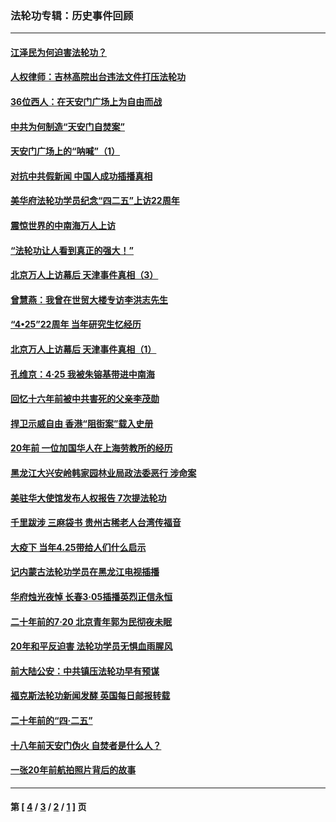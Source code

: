 ### 法轮功专辑：历史事件回顾
---
#### [江泽民为何迫害法轮功？](../../pages/nf5793/n13876324.md?12160430) 
#### [人权律师：吉林高院出台违法文件打压法轮功](../../pages/nf5793/n13825665.md?12160430) 
#### [36位西人：在天安门广场上为自由而战](../../pages/nf5793/n13390029.md?12160430) 
#### [中共为何制造“天安门自焚案”](../../pages/nf5793/n13183270.md?12160430) 
#### [天安门广场上的“呐喊”（1）](../../pages/nf5793/n13105277.md?12160430) 
#### [对抗中共假新闻 中国人成功插播真相](../../pages/nf5793/n12910618.md?12160430) 
#### [美华府法轮功学员纪念“四二五”上访22周年](../../pages/nf5793/n12904445.md?12160430) 
#### [震惊世界的中南海万人上访](../../pages/nf5793/n12903976.md?12160430) 
#### [“法轮功让人看到真正的强大！”](../../pages/nf5793/n12903195.md?12160430) 
#### [北京万人上访幕后 天津事件真相（3）](../../pages/nf5793/n12902807.md?12160430) 
#### [曾慧燕：我曾在世贸大楼专访李洪志先生](../../pages/nf5793/n12898729.md?12160430) 
#### [“4•25”22周年 当年研究生忆经历](../../pages/nf5793/n12894152.md?12160430) 
#### [北京万人上访幕后 天津事件真相（1）](../../pages/nf5793/n12885174.md?12160430) 
#### [孔维京：4·25 我被朱镕基带进中南海](../../pages/nf5793/n12864987.md?12160430) 
#### [回忆十六年前被中共害死的父亲李茂勋](../../pages/nf5793/n12880270.md?12160430) 
#### [捍卫示威自由 香港“阻街案”载入史册](../../pages/nf5793/n12811245.md?12160430) 
#### [20年前 一位加国华人在上海劳教所的经历](../../pages/nf5793/n12707932.md?12160430) 
#### [黑龙江大兴安岭韩家园林业局政法委恶行 涉命案](../../pages/nf5793/n12622815.md?12160430) 
#### [美驻华大使馆发布人权报告 7次提法轮功](../../pages/nf5793/n12520541.md?12160430) 
#### [千里跋涉 三麻袋书 贵州古稀老人台湾传福音](../../pages/nf5793/n12198750.md?12160430) 
#### [大疫下 当年4.25带给人们什么启示](../../pages/nf5793/n12058565.md?12160430) 
#### [记内蒙古法轮功学员在黑龙江电视插播](../../pages/nf5793/n11699194.md?12160430) 
#### [华府烛光夜悼 长春3·05插播英烈正信永恒](../../pages/nf5793/n11397432.md?12160430) 
#### [二十年前的7·20 北京青年郭为民彻夜未眠](../../pages/nf5793/n11354195.md?12160430) 
#### [20年和平反迫害 法轮功学员无惧血雨腥风](../../pages/nf5793/n11348279.md?12160430) 
#### [前大陆公安：中共镇压法轮功早有预谋](../../pages/nf5793/n11352168.md?12160430) 
#### [福克斯法轮功新闻发酵  英国每日邮报转载](../../pages/nf5793/n11285952.md?12160430) 
#### [二十年前的“四·二五”](../../pages/nf5793/n11207639.md?12160430) 
#### [十八年前天安门伪火 自焚者是什么人？](../../pages/nf5793/n10996556.md?12160430) 
#### [一张20年前航拍照片背后的故事](../../pages/nf5793/n10693797.md?12160430) 

---
#### 第 [ [4](./4.md?12160430) / [3](./3.md?12160430) / [2](./2.md?12160430) / [1](./1.md?12160430) ] 页
